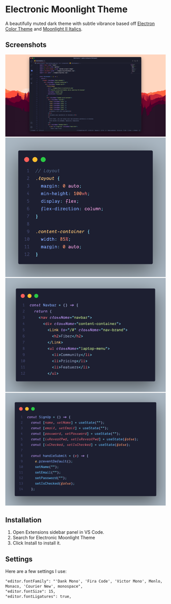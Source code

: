 # Electronic Moonlight Theme

A beautifully muted dark theme with subtle vibrance based off [Electron Color Theme](https://marketplace.visualstudio.com/items?itemName=kuscamara.electron) and [Moonlight II Italics](https://marketplace.visualstudio.com/items?itemName=atomiks.moonlight).

## Screenshots

![Desktop screenshot](images/Desktop-screenshot.png)
![CSS syntax highlight](images/CSS.png)
![Component syntax highlight](images/component.png)
![JavaScript syntax highlight](images/useStateExample.png)

## Installation

1. Open Extensions sidebar panel in VS Code.
2. Search for Electronic Moonlight Theme
3. Click Install to install it.

## Settings

Here are a few settings I use:

```
"editor.fontFamily": "'Dank Mono', 'Fira Code', 'Victor Mono', Menlo, Monaco, 'Courier New', monospace",
"editor.fontSize": 15,
"editor.fontLigatures": true,
```
